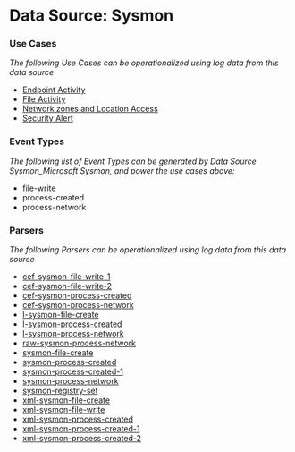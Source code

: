 Data Source: Sysmon
===================

### Use Cases

_The following Use Cases can be operationalized using log data from this data source_

* [Endpoint Activity](usecase_endpoint_activity.md)
* [File Activity](usecase_file_activity.md)
* [Network zones and Location Access](usecase_network_zones_and_location_access.md)
* [Security Alert](usecase_security_alert.md)


### Event Types

_The following list of Event Types can be generated by Data Source Sysmon_Microsoft Sysmon, and power the use cases above:_

- file-write
- process-created
- process-network


### Parsers

_The following Parsers can be operationalized using log data from this data source_

* [cef-sysmon-file-write-1](parserContent_cef-sysmon-file-write-1.md)
* [cef-sysmon-file-write-2](parserContent_cef-sysmon-file-write-2.md)
* [cef-sysmon-process-created](parserContent_cef-sysmon-process-created.md)
* [cef-sysmon-process-network](parserContent_cef-sysmon-process-network.md)
* [l-sysmon-file-create](parserContent_l-sysmon-file-create.md)
* [l-sysmon-process-created](parserContent_l-sysmon-process-created.md)
* [l-sysmon-process-network](parserContent_l-sysmon-process-network.md)
* [raw-sysmon-process-network](parserContent_raw-sysmon-process-network.md)
* [sysmon-file-create](parserContent_sysmon-file-create.md)
* [sysmon-process-created](parserContent_sysmon-process-created.md)
* [sysmon-process-created-1](parserContent_sysmon-process-created-1.md)
* [sysmon-process-network](parserContent_sysmon-process-network.md)
* [sysmon-registry-set](parserContent_sysmon-registry-set.md)
* [xml-sysmon-file-create](parserContent_xml-sysmon-file-create.md)
* [xml-sysmon-file-write](parserContent_xml-sysmon-file-write.md)
* [xml-sysmon-process-created](parserContent_xml-sysmon-process-created.md)
* [xml-sysmon-process-created-1](parserContent_xml-sysmon-process-created-1.md)
* [xml-sysmon-process-created-2](parserContent_xml-sysmon-process-created-2.md)

